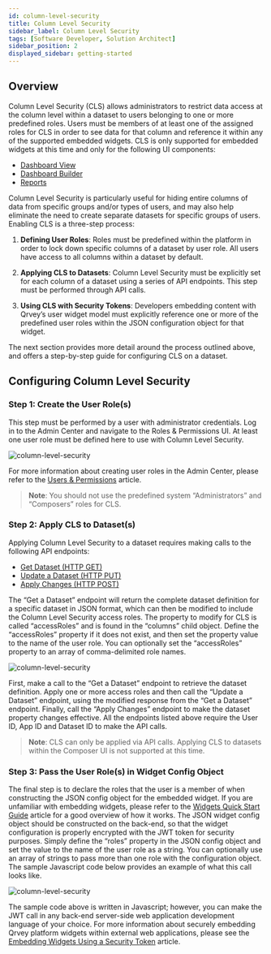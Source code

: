 ```yaml
---
id: column-level-security
title: Column Level Security
sidebar_label: Column Level Security
tags: [Software Developer, Solution Architect]
sidebar_position: 2
displayed_sidebar: getting-started
---
```


<div style={{textAlign: "justify"}}>

## Overview

Column Level Security (CLS) allows administrators to restrict data access at the column level within a dataset to users belonging to one or more predefined roles.  Users must be members of at least one of the assigned roles for CLS in order to see data for that column and reference it within any of the supported embedded widgets.  CLS is only supported for embedded widgets at this time and only for the following UI components:

* [Dashboard View](../04-Embedding%20Qrvey%20Widgets/07-Widgets/dashboard-view.md)
* [Dashboard Builder](../04-Embedding%20Qrvey%20Widgets/07-Widgets/dashboard-builder.md)
* [Reports](../04-Embedding%20Qrvey%20Widgets/07-Widgets/pixel-perfect-reports.md)

Column Level Security is particularly useful for hiding entire columns of data from specific groups and/or types of users, and may also help eliminate the need to create separate datasets for specific groups of users.  Enabling CLS is a three-step process:

1. **Defining User Roles**:  Roles must be predefined within the platform in order to lock down specific columns of a dataset by user role.  All users have access to all columns within a dataset by default.

2. **Applying CLS to Datasets**:  Column Level Security must be explicitly set for each column of a dataset using a series of API endpoints.  This step must be performed through API calls.

3. **Using CLS with Security Tokens**:  Developers embedding content with Qrvey’s user widget model must explicitly reference one or more of the predefined user roles within the JSON configuration object for that widget.

The next section provides more detail around the process outlined above, and offers a step-by-step guide for configuring CLS on a dataset.

## Configuring Column Level Security
### Step 1:  Create the User Role(s)

This step must be performed by a user with administrator credentials.  Log in to the Admin Center and navigate to the Roles & Permissions UI.  At least one user role must be defined here to use with Column Level Security.

![column-level-security](https://s3.amazonaws.com/cdn.qrvey.com/documentation_assets/admin/Column-Level-Security/cls1.png#thumbnail) 

For more information about creating user roles in the Admin Center, please refer to the <a href="/docs/admin/roles-and-permissions/">Users & Permissions</a> article.

> **Note**:  You should not use the predefined system “Administrators” and “Composers” roles for CLS. 

### Step 2:  Apply CLS to Dataset(s)

Applying Column Level Security to a dataset requires making calls to the following API endpoints:

* <a href="https://qrvey.stoplight.io/docs/qrvey-api-doc/2ff17959232b9-get-dataset">Get Dataset (HTTP GET)</a>
* <a href="https://qrvey.stoplight.io/docs/qrvey-api-doc/c559f406c921b-update-dataset">Update a Dataset (HTTP PUT)</a>
* <a href="https://qrvey.stoplight.io/docs/qrvey-api-doc/94b9bad59a2cc-apply-changes">Apply Changes (HTTP POST)</a>

The “Get a Dataset” endpoint will return the complete dataset definition for a specific dataset in JSON format, which can then be modified to include the Column Level Security access roles.  The property to modify for CLS is called “accessRoles” and is found in the “columns” child object.  Define the “accessRoles” property if it does not exist, and then set the property value to the name of the user role.  You can optionally set the “accessRoles” property to an array of comma-delimited role names.

![column-level-security](https://s3.amazonaws.com/cdn.qrvey.com/documentation_assets/admin/Column-Level-Security/cls2.png#thumbnail-60) 


First, make a call to the “Get a Dataset” endpoint to retrieve the dataset definition.  Apply one or more access roles and then call the “Update a Dataset” endpoint, using the modified response from the “Get a Dataset” endpoint.  Finally, call the “Apply Changes” endpoint to make the dataset property changes effective.  All the endpoints listed above require the User ID, App ID and Dataset ID to make the API calls.

> **Note**:  CLS can only be applied via API calls.  Applying CLS to datasets within the Composer UI is not supported at this time.

### Step 3:  Pass the User Role(s) in Widget Config Object

The final step is to declare the roles that the user is a member of when constructing the JSON config object for the embedded widget.  If you are unfamiliar with embedding widgets, please refer to the [Widgets Quick Start Guide](../04-Embedding%20Qrvey%20Widgets/overview-of-embedding.md) article for a good overview of how it works.  The JSON widget config object should be constructed on the back-end, so that the widget configuration is properly encrypted with the JWT token for security purposes.  Simply define the “roles” property in the JSON config object and set the value to the name of the user role as a string.  You can optionally use an array of strings to pass more than one role with the configuration object.  The sample Javascript code below provides an example of what this call looks like.

![column-level-security](https://s3.amazonaws.com/cdn.qrvey.com/documentation_assets/admin/Column-Level-Security/cls3.png#thumbnail-60) 

The sample code above is written in Javascript; however, you can make the JWT call in any back-end server-side web application development language of your choice.  For more information about securely embedding Qrvey platform widgets within external web applications, please see the [Embedding Widgets Using a Security Token](../04-Embedding%20Qrvey%20Widgets/widget-authentication.md) article.

</div>
